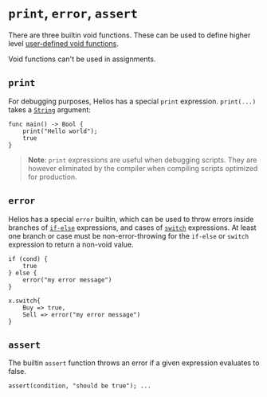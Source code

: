 # `print`, `error`, `assert`

There are three builtin void functions. These can be used to define higher level [user-defined void functions](./functions/void.md).

Void functions can't be used in assignments.

## `print`

For debugging purposes, Helios has a special `print` expression. `print(...)` takes a [`String`](./builtins/string.md) argument:

```helios
func main() -> Bool {
	print("Hello world");
	true
}
```

>**Note**: `print` expressions are useful when debugging scripts. They are however eliminated by the compiler when compiling scripts optimized for production.

## `error`

Helios has a special `error` builtin, which can be used to throw errors inside branches of [`if-else`](./branching.md) expressions, and cases of [`switch`](./user-defined-types/enums.md#switch) expressions. At least one branch or case must be non-error-throwing for the `if-else` or `switch` expression to return a non-void value.

```helios
if (cond) {
    true
} else {
    error("my error message")
}
```

```helios
x.switch{
    Buy => true,
    Sell => error("my error message")
}
```

## `assert`

The builtin `assert` function throws an error if a given expression evaluates to false.

```helios
assert(condition, "should be true"); ...
```